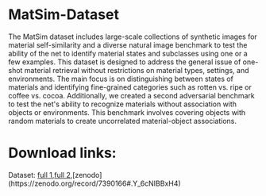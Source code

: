 # MatSim-Dataset
The MatSim dataset includes large-scale collections of synthetic images for material self-similarity and a diverse natural image benchmark to test the ability of the net to identify material states and subclasses using one or a few examples. This dataset is designed to address the general issue of one-shot material retrieval without restrictions on material types, settings, and environments. The main focus is on distinguishing between states of materials and identifying fine-grained categories such as rotten vs. ripe or coffee vs. cocoa. Additionally, we created a second adversarial benchmark to test the net's ability to recognize materials without association with objects or environments. This benchmark involves covering objects with random materials to create uncorrelated material-object associations.

# Download links:
Dataset: [full 1](https://e1.pcloud.link/publink/show?code=kZIiSQZCYU5M4HOvnQykql9jxF4h0KiC5MX#folder=4512002013&tpl=publicfoldergrid),[full 2]([https://icedrive.net/s/A13FWzZ8V2aP9T4ufGQ1N3fBZxDF](https://icedrive.net/s/A13FWzZ8V2aP9T4ufGQ1N3fBZxDF)),[zenodo](https://zenodo.org/record/7390166#.Y_6cNIBBxH4)


